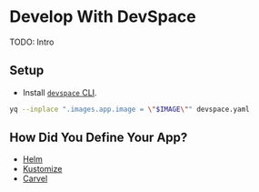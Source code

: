 # Develop With DevSpace

TODO: Intro

## Setup

* Install [`devspace` CLI](https://www.devspace.sh/docs/getting-started/installation).

```bash
yq --inplace ".images.app.image = \"$IMAGE\"" devspace.yaml
```

## How Did You Define Your App?

* [Helm](devspace-helm.md)
* [Kustomize](devspace-kustomize.md)
* [Carvel](TODO:)